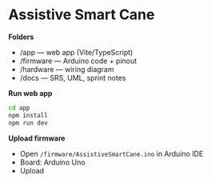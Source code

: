 ﻿# Assistive Smart Cane

**Folders**
- /app — web app (Vite/TypeScript)
- /firmware — Arduino code + pinout
- /hardware — wiring diagram
- /docs — SRS, UML, sprint notes

**Run web app**
```bash
cd app
npm install
npm run dev
```
**Upload firmware**
- Open `/firmware/AssistiveSmartCane.ino` in Arduino IDE
- Board: Arduino Uno
- Upload

